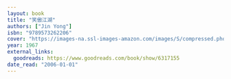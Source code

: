 ```yaml
---
layout: book
title: "笑傲江湖"
authors: ["Jin Yong"]
isbn: "9789573262206"
cover: "https://images-na.ssl-images-amazon.com/images/S/compressed.photo.goodreads.com/books/1616327371i/6317155.jpg"
year: 1967
external_links:
  goodreads: https://www.goodreads.com/book/show/6317155
date_read: "2006-01-01"
---
```

